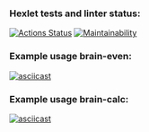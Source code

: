 ### Hexlet tests and linter status:
[![Actions Status](https://github.com/Ulanof-code/frontend-project-44/workflows/hexlet-check/badge.svg)](https://github.com/Ulanof-code/frontend-project-44/actions)
[![Maintainability](https://api.codeclimate.com/v1/badges/033526967b7affa388bd/maintainability)](https://codeclimate.com/github/Ulanof-code/frontend-project-44/maintainability)

### Example usage brain-even:
[![asciicast](https://asciinema.org/a/swnVgBkYZ865xthNxCBSVEIPb.svg)](https://asciinema.org/a/swnVgBkYZ865xthNxCBSVEIPb)

### Example usage brain-calc:
[![asciicast](https://asciinema.org/a/ohcJxHIATJizZdliD70DGEDWt.svg)](https://asciinema.org/a/ohcJxHIATJizZdliD70DGEDWt)